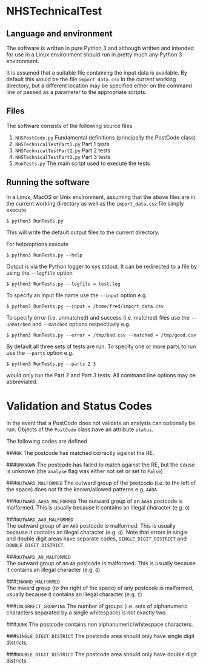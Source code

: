 # NHSTechnicalTest
## Language and environment
The software is written in pure Python 3 and although written
and intended for use in a Linux environment should run
in pretty much any Python 3 environment.

It is assumed that a suitable file containing the input data is
available. By default this would be the file `import_data.csv`
in the current working directory, but a different location
may be specified either on the command line or passed as a parameter
to the appropriate scripts.

## Files
The software consists of the following source files

1. `NHSPostCode.py` Fundamental definitions (principally the PostCode class)
2. `NHSTechnicalTestPart1.py` Part 1 tests
3. `NHSTechnicalTestPart2.py` Part 2 tests
4. `NHSTechnicalTestPart3.py` Part 3 tests
5. `RunTests.py` The main script used to execute the tests

## Running the software

In a Linux, MacOS or Unix environment, assuming that the above files
are in the current working directory as well as the `import_data.csv`
file simply execute

`$ python3 RunTests.py`

This will write the default output files to the current directory.

For help/options execute

`$ python3 RunTests.py --help`

Output is via the Python logger to sys.stdout. It can be redirected
to a file by using the `--logfile` option

`$ python3 RunTests.py --logfile = test.log`

To specify an input file name use the `--input` option e.g.

`$ python3 RunTests.py --input = /home/fred/import_data.csv`

To specify error (i.e. unmatched) and success (i.e. matched) files
use the `--unmatched` and `--matched` options respectively e.g.

`$ python3 RunTests.py --error = /tmp/bad.csv --matched = /tmp/good.csv`

By default all three sets of tests are run. To specify one or more
parts to run use the `--parts` option e.g.

`$ python3 RunTests.py --parts 2 3`

would only run the Part 2 and Part 3 tests. All command line options may be
abbreviated.

# Validation and Status Codes

In the event that a PostCode does not validate an analysis can optionally
be run. Objects of the `PostCode` class have an attribute `status`.

The following codes are defined

###`OK`
The postcode has matched correctly against the RE.

###`UNKNOWN`
The postcode has failed to match against the RE, but the cause is unknown
(the `analyse` flag was either not set or set to `False`)

###`OUTWARD_MALFORMED`
The outward group of the postcode (i.e. to the left of the space) does not fit
the known/allowed patterns e.g. `AA9A`

###`OUTWARD_AA9A_MALFORMED`
The outward group of an `AA9A` postcode is malformed. This is usually because it contains
an illegal character (e.g. `Q`)

###`OUTWARD_AA9_MALFORMED`  
The outward group of an `AA9` postcode is malformed. This is usually because it contains
an illegal character (e.g. `Q`). Note that errors in single and double digit areas
have separate codes, `SINGLE_DIGIT_DISTRICT` and `DOUBLE_DIGIT_DISTRICT`. 


###`OUTWARD_A9_MALFORMED`   
The outward group of an `A9` postcode is malformed. This is usually because it contains
an illegal character (e.g. `Q`)

###`INWARD_MALFORMED`       
The inward group (to the right of the space)  of any postcode is malformed, usually because
it contains an illegal character (e.g. `I`)

###`INCORRECT_GROUPING`
The number of groups (i.e. sets of alphanumeric characters separated by a single whitespace)
is not exactly two.

###`JUNK`
The postcode contains non alphanumeric/whitespace characters. 

###`SINGLE_DIGIT_DISTRICT`
The postcode area should only have single digit districts.

###`DOUBLE_DIGIT_DISTRICT`
The postcode area should only have double digit districts.